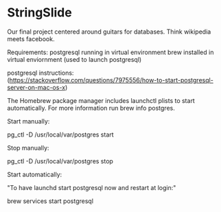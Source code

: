 # StringSlide
Our final project centered around guitars for databases. Think wikipedia meets facebook. 


Requirements:
postgresql running in virtual environment
brew installed in virtual enviornment (used to launch postgresql)


postgresql instructions:
(https://stackoverflow.com/questions/7975556/how-to-start-postgresql-server-on-mac-os-x)

The Homebrew package manager includes launchctl plists to start automatically. For more information run brew info postgres.

Start manually:

pg_ctl -D /usr/local/var/postgres start

Stop manually:

pg_ctl -D /usr/local/var/postgres stop

Start automatically:

"To have launchd start postgresql now and restart at login:"

brew services start postgresql